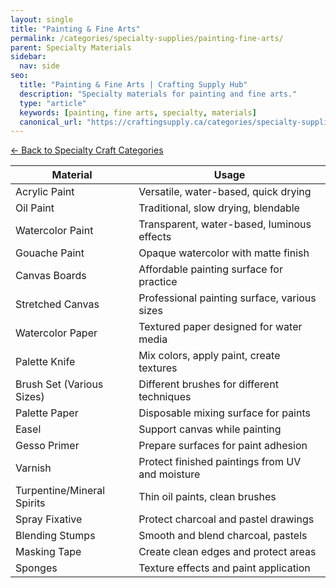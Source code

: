 ```yaml
---
layout: single
title: "Painting & Fine Arts"
permalink: /categories/specialty-supplies/painting-fine-arts/
parent: Specialty Materials
sidebar:
  nav: side
seo:
  title: "Painting & Fine Arts | Crafting Supply Hub"
  description: "Specialty materials for painting and fine arts."
  type: "article"
  keywords: [painting, fine arts, specialty, materials]
  canonical_url: "https://craftingsupply.ca/categories/specialty-supplies/painting-fine-arts/"
---
```

[← Back to Specialty Craft Categories](/categories/specialty-supplies/)

| Material | Usage |
|----------|-------|
| Acrylic Paint | Versatile, water-based, quick drying |
| Oil Paint | Traditional, slow drying, blendable |
| Watercolor Paint | Transparent, water-based, luminous effects |
| Gouache Paint | Opaque watercolor with matte finish |
| Canvas Boards | Affordable painting surface for practice |
| Stretched Canvas | Professional painting surface, various sizes |
| Watercolor Paper | Textured paper designed for water media |
| Palette Knife | Mix colors, apply paint, create textures |
| Brush Set (Various Sizes) | Different brushes for different techniques |
| Palette Paper | Disposable mixing surface for paints |
| Easel | Support canvas while painting |
| Gesso Primer | Prepare surfaces for paint adhesion |
| Varnish | Protect finished paintings from UV and moisture |
| Turpentine/Mineral Spirits | Thin oil paints, clean brushes |
| Spray Fixative | Protect charcoal and pastel drawings |
| Blending Stumps | Smooth and blend charcoal, pastels |
| Masking Tape | Create clean edges and protect areas |
| Sponges | Texture effects and paint application |
